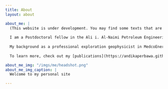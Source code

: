 ```yaml
---
title: About
layout: about

about_me: |
  (This website is under development. You may find some texts that are not related to me)
  
  I am a Postdoctoral fellow in the Ali i. Al-Naimi Petroleum Engineering Research Center at King Abdullah University of Science and Technology. Kingdom of Saudi Arabia. My research intersects geophysics, rock physics, geomechanics, and machine learning in understanding rock and fluid interaction in the subsurface. Current study focuses on the impact of carbon dioxide on carbonate rocks during Carbon Capture Utilization and Storage (CCUS) and Enhanced Oil Recovery (EOR). 
  
  My background as a professional exploration geophysicist in MedcoEnergi is mainly as a seismic interpreter, reservoir characterizationa and geomodeller. My responsibility includes prospect maturation and evaluation, exploration risk assessment, preparing geophysical evaluation for drilling program, post-drill analysis, and resouce calculation. 
  
  To learn more, check out my [publications](https://andikaperbawa.github.io/publications) or feel free to reach out!

about_me_img: "/imgs/me/headshot.png"
about_me_img_caption: |
  Welcome to my personal site

---
```


